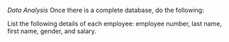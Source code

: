 


*Data Analysis*
Once there is a complete database, do the following:

List the following details of each employee: employee number, last name, first name, gender, and salary.
